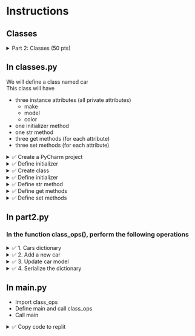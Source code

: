 # Instructions


## Classes

<details>
  <summary>
    Part 2: Classes (50 pts)
  </summary>

  - You will define a class and use the class methods to perform operations
  - Fox example, we will define a car in this assignment
</details>

## In classes.py

We will define a class named car  
This class will have
 - three instance attributes (all private attributes)
   - make
   - model
   - color
 - one initializer method
 - one str method
 - three get methods (for each attribute)
 - three set methods (for each attribute)


<details>
  <summary>
    ✅ Create a PyCharm project
  </summary>

  - Create main.py, classes.py and part2.py
</details>

<details>
  <summary>
    ✅ Define initializer
  </summary>

  - Define the initializer method to bind all the attributes, make, model, color to the object as private attributes, you may choose attribute names
</details>


<details>
  <summary>
    ✅ Create class
  </summary>
  Create a class named car (code conventions must be followed)
</details>

<details>
  <summary>
    ✅ Define initializer
  </summary>

  - Define the initializer method to bind all the attributes, make, model, color to the object as private attributes, you may choose attribute names
</details>


<details>
  <summary>
    ✅ Define str method
  </summary>
  Define the str method to display the state of your object (choose a good format to display)
</details>


<details>
  <summary>
    ✅ Define get methods
  </summary>

  Define three different get methods to access the 
  - make
  - model
  - color 
use the minimal statements
</details>


<details>
  <summary>
    ✅ Define set methods
  </summary>

  Define three different set methods to change the values of the
  - make
  - model
  - price  
use the minimal statements
</details>


## In part2.py

### In the function class_ops(), perform the following operations

<details>
  <summary>
    ✅ 1. Cars dictionary
  </summary>
  Create a file called cars.bin. Unpickle it and store the (empty) dictionary in a variable of your choice
</details>


<details>
  <summary>
    ✅ 2. Add a new car
  </summary>

  - Using four input statements - get from user
    - car VIN
    - car make
    - car model
    - car color 
  - Create an object of the car class defined in classes.py with make, model and price
  - Add this object to the unpickled dictionary with the car VIN entered by the user as the key and the object as value
  - Add some sample cars to your cars dictionary
</details>


<details>
  <summary>
    ✅ 3. Update car model 
  </summary>

  - Get a car VIN from the user using input statement
  - If that VIN is in the dictionary
    - Display all the data about that car in a pretty format
    - Get the new model from the user, and
    - Update its model using the appropriate method
    - Display the data about the car again
</details>


<details>
  <summary>
    ✅ 4. Serialize the dictionary 
  </summary>

  - Serialize this dictionary (pickle it) and save it in the file cars.bin
</details>


## In main.py

- Import class_ops
- Define main and call class_ops
- Call main

<details>
  <summary>
    ✅ Copy code to replit 
  </summary>

  - Copy this code to Exam2Prep App in the appropriate files
</details>
